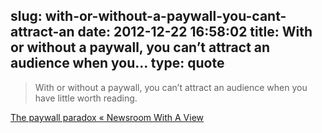 slug: with-or-without-a-paywall-you-cant-attract-an
date: 2012-12-22 16:58:02
title: With or without a paywall, you can’t attract an audience when you...
type: quote
---

> With or without a paywall, you can’t attract an audience when you have little worth reading.

[The paywall paradox « Newsroom With A View](http://guylucas.com/2012/09/30/the-paywall-paradox/)
